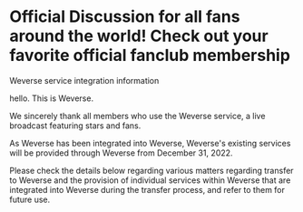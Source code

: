 # Official Discussion for all fans around the world! Check out your favorite official fanclub membership

Weverse service integration information

hello. This is Weverse.

We sincerely thank all members who use the Weverse service, a live broadcast featuring stars and fans.

As Weverse has been integrated into Weverse, Weverse's existing services will be provided through Weverse from December 31, 2022.

Please check the details below regarding various matters regarding transfer to Weverse and the provision of individual services within Weverse that are integrated into Weverse during the transfer process, and refer to them for future use.
